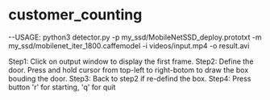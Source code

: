 # customer_counting

--USAGE:
    python3 detector.py -p my_ssd/MobileNetSSD_deploy.prototxt -m my_ssd/mobilenet_iter_1800.caffemodel -i videos/input.mp4 -o result.avi

   Step1: Click on output window to display the first frame.
   Step2: Define the door. Press and hold cursor from top-left to right-botom to draw the box bouding the door.
   Step3: Back to step2 if re-defind the box.
   Step4: Press button 'r' for starting, 'q' for quit 
